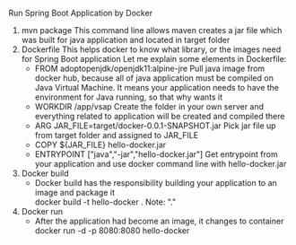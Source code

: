 Run Spring Boot Application by Docker 
1. mvn package
This command line allows maven creates a jar file which was built for java application and located in target folder
2. Dockerfile 
This helps docker to know what library, or the images need for Spring Boot application
   Let me explain some elements in Dockerfile:
   - FROM adoptopenjdk/openjdk11:alpine-jre
    Pull java image from docker hub, because all of java application must be compiled on Java Virtual Machine. It means your
     application needs to have the environment for Java running, so that why wants it
   - WORKDIR /app/vsap
    Create the folder in your own server and everything related to application will be created and compiled there
   - ARG JAR_FILE=target/docker-0.0.1-SNAPSHOT.jar
    Pick jar file up from target folder and assigned to JAR_FILE
   - COPY ${JAR_FILE} hello-docker.jar
   - ENTRYPOINT ["java","-jar","hello-docker.jar"]
    Get entrypoint from your application and use docker command line with hello-docker.jar
3. Docker build 
   - Docker build has the responsibility building your application to an image and package it  
    docker build -t hello-docker . 
     Note: "."
4. Docker run
   - After the application had become an image, it changes to container
    docker run -d -p 8080:8080 hello-docker 
